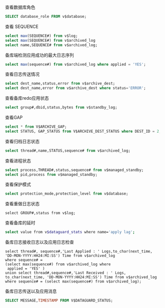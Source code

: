 查看数据库角色

```sql
SELECT database_role FROM v$database;
```

查看 SEQUENCE

```sql
select max(SEQUENCE#) from v$log;
select max(SEQUENCE#) from v$archived_log
select name,SEQUENCE# from v$archived_log;
```

备库端检测应用成功的最大日志序列

```sql
select max(sequence#) from v$archived_log where applied = 'YES';
```

查看日志传送情况

```sql
select dest_name,status,error from v$archive_dest;
select dest_name,error from v$archive_dest where status='ERROR';
```

查看备库redo应用状态

```sql
select group#,dbid,status,bytes from v$standby_log;
```

查看GAP

```sql
select * from V$ARCHIVE_GAP;
select STATUS, GAP_STATUS from V$ARCHIVE_DEST_STATUS where DEST_ID = 2;
```

查看归档日志状态

```sql
select thread#,name,STATUS,sequence# from v$archived_log;
```

查看进程状态

```sql
select process,THREAD#,status,sequence# from v$managed_standby;
select pid,process from v$managed_standby;
```

查看保护模式

```sql
select protection_mode,protection_level from v$database;
```

查看重做日志状态

```
select GROUP#,status from v$log;
```

查看备库的延时

```bash
select value from v$dataguard_stats where name='apply lag';
```

备库日志接收日志以及应用日志检查

```
select thread#, sequence#,'Last Applied : ' Logs,to_char(next_time, 'DD-MON-YYYY:HH24:MI:SS') Time from v$archived_log
where sequence# =
(select max(sequence#) from v$archived_log where
 applied = 'YES' )
union select thread#,sequence#,'Last Received : ' Logs,
to_char(next_time, 'DD-MON-YYYY:HH24:MI:SS') Time from v$archived_log
where sequence# = (select max(sequence#) from v$archived_log);
```

备库日志传送以及应用消息

```sql
SELECT MESSAGE,TIMESTAMP FROM V$DATAGUARD_STATUS;
```

